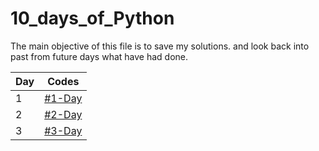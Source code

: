 # 10_days_of_Python

The main objective of this file is to save my solutions. and look back into past from future days what  have had done.

|Day|Codes|
|---|---|
| 1 | [#1-Day](https://github.com/1darshanpatil/10_days_of_Python/tree/main/%231-Day) |
|2|[#2-Day](https://github.com/1darshanpatil/10_days_of_Python/tree/main/%232-Day)|
|3|[#3-Day](https://github.com/1darshanpatil/10_days_of_Python/tree/main/%233-Day)|
